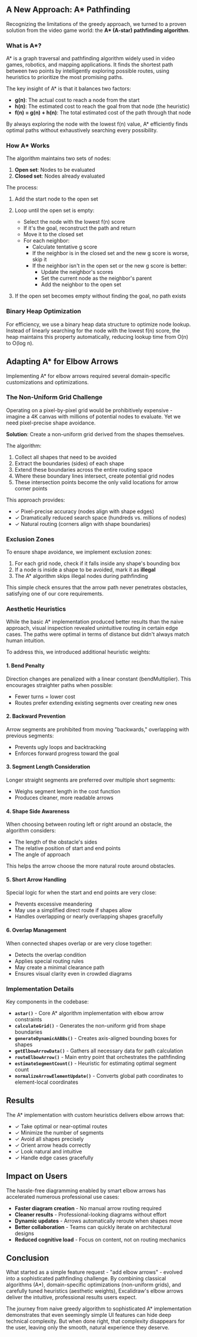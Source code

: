 ## A New Approach: A\* Pathfinding

Recognizing the limitations of the greedy approach, we turned to a proven solution from the video game world: the **A\* (A-star) pathfinding algorithm**.

### What is A\*?

A\* is a graph traversal and pathfinding algorithm widely used in video games, robotics, and mapping applications. It finds the shortest path between two points by intelligently exploring possible routes, using heuristics to prioritize the most promising paths.

The key insight of A\* is that it balances two factors:

- **g(n)**: The actual cost to reach a node from the start
- **h(n)**: The estimated cost to reach the goal from that node (the heuristic)
- **f(n) = g(n) + h(n)**: The total estimated cost of the path through that node

By always exploring the node with the lowest f(n) value, A\* efficiently finds optimal paths without exhaustively searching every possibility.

### How A\* Works

The algorithm maintains two sets of nodes:

1. **Open set**: Nodes to be evaluated
2. **Closed set**: Nodes already evaluated

The process:

1. Add the start node to the open set
2. Loop until the open set is empty:

   - Select the node with the lowest f(n) score
   - If it's the goal, reconstruct the path and return
   - Move it to the closed set
   - For each neighbor:
     - Calculate tentative g score
     - If the neighbor is in the closed set and the new g score is worse, skip it
     - If the neighbor isn't in the open set or the new g score is better:
       - Update the neighbor's scores
       - Set the current node as the neighbor's parent
       - Add the neighbor to the open set

3. If the open set becomes empty without finding the goal, no path exists

### Binary Heap Optimization

For efficiency, we use a binary heap data structure to optimize node lookup. Instead of linearly searching for the node with the lowest f(n) score, the heap maintains this property automatically, reducing lookup time from O(n) to O(log n).

## Adapting A\* for Elbow Arrows

Implementing A\* for elbow arrows required several domain-specific customizations and optimizations.

### The Non-Uniform Grid Challenge

Operating on a pixel-by-pixel grid would be prohibitively expensive - imagine a 4K canvas with millions of potential nodes to evaluate. Yet we need pixel-precise shape avoidance.

**Solution**: Create a non-uniform grid derived from the shapes themselves.

The algorithm:

1. Collect all shapes that need to be avoided
2. Extract the boundaries (sides) of each shape
3. Extend these boundaries across the entire routing space
4. Where these boundary lines intersect, create potential grid nodes
5. These intersection points become the only valid locations for arrow corner points

This approach provides:

- ✓ Pixel-precise accuracy (nodes align with shape edges)
- ✓ Dramatically reduced search space (hundreds vs. millions of nodes)
- ✓ Natural routing (corners align with shape boundaries)

### Exclusion Zones

To ensure shape avoidance, we implement exclusion zones:

1. For each grid node, check if it falls inside any shape's bounding box
2. If a node is inside a shape to be avoided, mark it as **illegal**
3. The A\* algorithm skips illegal nodes during pathfinding

This simple check ensures that the arrow path never penetrates obstacles, satisfying one of our core requirements.

### Aesthetic Heuristics

While the basic A\* implementation produced better results than the naive approach, visual inspection revealed unintuitive routing in certain edge cases. The paths were optimal in terms of distance but didn't always match human intuition.

To address this, we introduced additional heuristic weights:

#### 1. Bend Penalty

Direction changes are penalized with a linear constant (bendMultiplier). This encourages straighter paths when possible:

- Fewer turns = lower cost
- Routes prefer extending existing segments over creating new ones

#### 2. Backward Prevention

Arrow segments are prohibited from moving "backwards," overlapping with previous segments:

- Prevents ugly loops and backtracking
- Enforces forward progress toward the goal

#### 3. Segment Length Consideration

Longer straight segments are preferred over multiple short segments:

- Weighs segment length in the cost function
- Produces cleaner, more readable arrows

#### 4. Shape Side Awareness

When choosing between routing left or right around an obstacle, the algorithm considers:

- The length of the obstacle's sides
- The relative position of start and end points
- The angle of approach

This helps the arrow choose the more natural route around obstacles.

#### 5. Short Arrow Handling

Special logic for when the start and end points are very close:

- Prevents excessive meandering
- May use a simplified direct route if shapes allow
- Handles overlapping or nearly overlapping shapes gracefully

#### 6. Overlap Management

When connected shapes overlap or are very close together:

- Detects the overlap condition
- Applies special routing rules
- May create a minimal clearance path
- Ensures visual clarity even in crowded diagrams

### Implementation Details

Key components in the codebase:

- **`astar()`** - Core A\* algorithm implementation with elbow arrow constraints
- **`calculateGrid()`** - Generates the non-uniform grid from shape boundaries
- **`generateDynamicAABBs()`** - Creates axis-aligned bounding boxes for shapes
- **`getElbowArrowData()`** - Gathers all necessary data for path calculation
- **`routeElbowArrow()`** - Main entry point that orchestrates the pathfinding
- **`estimateSegmentCount()`** - Heuristic for estimating optimal segment count
- **`normalizeArrowElementUpdate()`** - Converts global path coordinates to element-local coordinates

## Results

The A\* implementation with custom heuristics delivers elbow arrows that:

- ✓ Take optimal or near-optimal routes
- ✓ Minimize the number of segments
- ✓ Avoid all shapes precisely
- ✓ Orient arrow heads correctly
- ✓ Look natural and intuitive
- ✓ Handle edge cases gracefully

## Impact on Users

The hassle-free diagramming enabled by smart elbow arrows has accelerated numerous professional use cases:

- **Faster diagram creation** - No manual arrow routing required
- **Cleaner results** - Professional-looking diagrams without effort
- **Dynamic updates** - Arrows automatically reroute when shapes move
- **Better collaboration** - Teams can quickly iterate on architectural designs
- **Reduced cognitive load** - Focus on content, not on routing mechanics

## Conclusion

What started as a simple feature request - "add elbow arrows" - evolved into a sophisticated pathfinding challenge. By combining classical algorithms (A\*), domain-specific optimizations (non-uniform grids), and carefully tuned heuristics (aesthetic weights), Excalidraw's elbow arrows deliver the intuitive, professional results users expect.

The journey from naive greedy algorithm to sophisticated A\* implementation demonstrates that even seemingly simple UI features can hide deep technical complexity. But when done right, that complexity disappears for the user, leaving only the smooth, natural experience they deserve.
